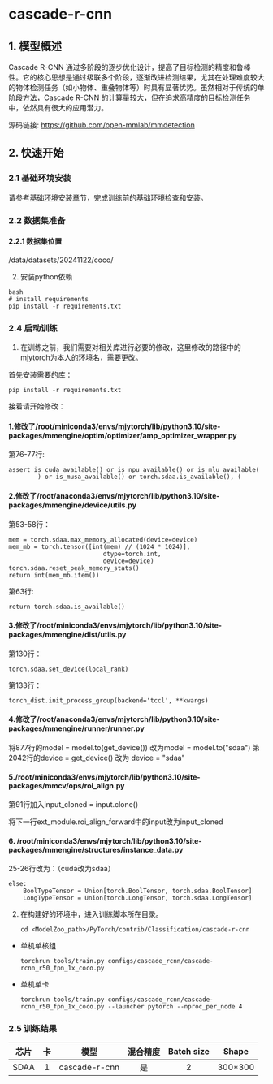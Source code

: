 # cascade-r-cnn

## 1. 模型概述
Cascade R-CNN 通过多阶段的逐步优化设计，提高了目标检测的精度和鲁棒性。它的核心思想是通过级联多个阶段，逐渐改进检测结果，尤其在处理难度较大的物体检测任务（如小物体、重叠物体等）时具有显著优势。虽然相对于传统的单阶段方法，Cascade R-CNN 的计算量较大，但在追求高精度的目标检测任务中，依然具有很大的应用潜力。

源码链接: https://github.com/open-mmlab/mmdetection

## 2. 快速开始

### 2.1 基础环境安装

请参考[基础环境安装](../../../../doc/Environment.md)章节，完成训练前的基础环境检查和安装。


### 2.2 数据集准备

#### 2.2.1 数据集位置
/data/datasets/20241122/coco/


2. 安装python依赖
``` 
bash
# install requirements
pip install -r requirements.txt
```
### 2.4 启动训练
1. 在训练之前，我们需要对相关库进行必要的修改，这里修改的路径中的mjytorch为本人的环境名，需要更改。

首先安装需要的库：
``` 
pip install -r requirements.txt
```
接着请开始修改：
#### 1.修改了/root/miniconda3/envs/mjytorch/lib/python3.10/site-packages/mmengine/optim/optimizer/amp_optimizer_wrapper.py
第76-77行:
``` 
assert is_cuda_available() or is_npu_available() or is_mlu_available(
        ) or is_musa_available() or torch.sdaa.is_available(), (
```
#### 2.修改了/root/anaconda3/envs/mjytorch/lib/python3.10/site-packages/mmengine/device/utils.py
第53-58行：
```
mem = torch.sdaa.max_memory_allocated(device=device)
mem_mb = torch.tensor([int(mem) // (1024 * 1024)],
                          dtype=torch.int,
                          device=device)
torch.sdaa.reset_peak_memory_stats()
return int(mem_mb.item())
```
第63行:
 ```
 return torch.sdaa.is_available()
 ```
#### 3.修改了/root/miniconda3/envs/mjytorch/lib/python3.10/site-packages/mmengine/dist/utils.py
第130行：
```
torch.sdaa.set_device(local_rank)
```
第133行：
```
torch_dist.init_process_group(backend='tccl', **kwargs)
```
#### 4.修改了/root/anaconda3/envs/mjytorch/lib/python3.10/site-packages/mmengine/runner/runner.py
将877行的model = model.to(get_device()) 改为model = model.to("sdaa")
第2042行的device = get_device() 改为 device = "sdaa"

#### 5./root/miniconda3/envs/mjytorch/lib/python3.10/site-packages/mmcv/ops/roi_align.py

第91行加入input_cloned = input.clone()

将下一行ext_module.roi_align_forward中的input改为input_cloned

#### 6. /root/miniconda3/envs/mjytorch/lib/python3.10/site-packages/mmengine/structures/instance_data.py

25-26行改为：（cuda改为sdaa）
```
else:
    BoolTypeTensor = Union[torch.BoolTensor, torch.sdaa.BoolTensor]
    LongTypeTensor = Union[torch.LongTensor, torch.sdaa.LongTensor]
```
2. 在构建好的环境中，进入训练脚本所在目录。
    ```
    cd <ModelZoo_path>/PyTorch/contrib/Classification/cascade-r-cnn
    ```

- 单机单核组
    ```
    torchrun tools/train.py configs/cascade_rcnn/cascade-rcnn_r50_fpn_1x_coco.py
    ```
- 单机单卡
    ```
    torchrun tools/train.py configs/cascade_rcnn/cascade-rcnn_r50_fpn_1x_coco.py --launcher pytorch --nproc_per_node 4
    ```


### 2.5 训练结果

| 芯片 |卡  | 模型 |  混合精度 |Batch size|Shape| 
|:-:|:-:|:-:|:-:|:-:|:-:|
|SDAA|1| cascade-r-cnn |是|2|300*300|



